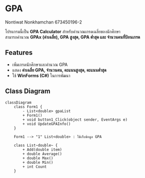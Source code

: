 # GPA

Nontiwat Nonkhamchan 673450196-2

โปรแกรมนี้เป็น **GPA Calculator** สำหรับคำนวณเกรดเฉลี่ยของนักศึกษา  
สามารถคำนวณ **GPAx (ค่าเฉลี่ย), GPA สูงสุด, GPA ต่ำสุด และ จำนวนคนที่ป้อนเกรด**  

##  Features
- เพิ่มเกรดนักศึกษาและคำนวณ GPA
- แสดง **ค่าเฉลี่ย GPA, จำนวนคน, คะแนนสูงสุด, คะแนนต่ำสุด**
- ใช้ **WinForms (C#)** ในการพัฒนา

##  Class Diagram
```mermaid
classDiagram
    class Form1 {
        - List<double> gpaList
        + Form1()
        + void button1_Click(object sender, EventArgs e)
        + void UpdateGPAInfo()
    }

    Form1 --> "1" List<double> : ใช้เก็บข้อมูล GPA

    class List~double~ {
        + Add(double item)
        + double Average()
        + double Max()
        + double Min()
        + int Count
    }
